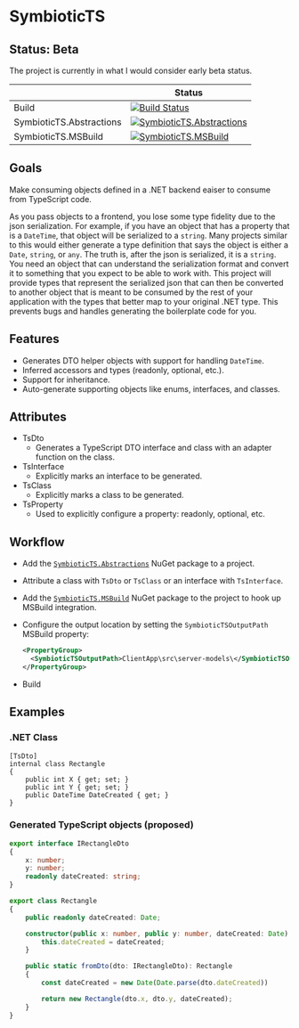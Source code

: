 # SymbioticTS

## Status: Beta

The project is currently in what I would consider early beta status.

|  | Status |
| ---- | ---- |
| Build | [![Build Status](https://treasure.visualstudio.com/SymbioticTS/_apis/build/status/SymbioticTS-CI)](https://treasure.visualstudio.com/SymbioticTS/_build/latest?definitionId=15) |
| SymbioticTS.Abstractions | [![SymbioticTS.Abstractions](https://img.shields.io/nuget/vpre/SymbioticTS.Abstractions.svg)](https://www.nuget.org/packages/SymbioticTS.Abstractions) |
| SymbioticTS.MSBuild | [![SymbioticTS.MSBuild](https://img.shields.io/nuget/vpre/SymbioticTS.MSBuild.svg)](https://www.nuget.org/packages/SymbioticTS.MSBuild) |

## Goals

Make consuming objects defined in a .NET backend eaiser to consume from TypeScript code.

As you pass objects to a frontend, you lose some type fidelity due to the json serialization. For example, if you have an object that has a property that is a `DateTime`, that object will be serialized to a `string`. Many projects similar to this would either generate a type definition that says the object is either a `Date`, `string`, or `any`. The truth is, after the json is serialized, it is a `string`. You need an object that can understand the serialization format and convert it to something that you expect to be able to work with. This project will provide types that represent the serialized json that can then be converted to another object that is meant to be consumed by the rest of your application with the types that better map to your original .NET type. This prevents bugs and handles generating the boilerplate code for you.

## Features

* Generates DTO helper objects with support for handling `DateTime`.
* Inferred accessors and types (readonly, optional, etc.).
* Support for inheritance.
* Auto-generate supporting objects like enums, interfaces, and classes.

## Attributes

* TsDto
  * Generates a TypeScript DTO interface and class with an adapter function on the class.
* TsInterface
  * Explicitly marks an interface to be generated.
* TsClass
  * Explicitly marks a class to be generated.
* TsProperty
  * Used to explicitly configure a property: readonly, optional, etc.

## Workflow

* Add the [`SymbioticTS.Abstractions`](https://www.nuget.org/packages/SymbioticTS.Abstractions) NuGet package to a project.
* Attribute a class with `TsDto` or `TsClass` or an interface with `TsInterface`.
* Add the [`SymbioticTS.MSBuild`](https://www.nuget.org/packages/SymbioticTS.MSBuild) NuGet package to the project to hook up MSBuild integration.
* Configure the output location by setting the `SymbioticTSOutputPath` MSBuild property:

  ```xml
  <PropertyGroup>
    <SymbioticTSOutputPath>ClientApp\src\server-models\</SymbioticTSOutputPath>
  </PropertyGroup>
  ```

* Build

## Examples

### .NET Class

``` CSharp
[TsDto]
internal class Rectangle
{
    public int X { get; set; }
    public int Y { get; set; }
    public DateTime DateCreated { get; }
}
```

### Generated TypeScript objects (proposed)

``` TypeScript
export interface IRectangleDto
{
    x: number;
    y: number;
    readonly dateCreated: string;
}

export class Rectangle
{
    public readonly dateCreated: Date;

    constructor(public x: number, public y: number, dateCreated: Date) {
        this.dateCreated = dateCreated;
    }

    public static fromDto(dto: IRectangleDto): Rectangle
    {
        const dateCreated = new Date(Date.parse(dto.dateCreated))

        return new Rectangle(dto.x, dto.y, dateCreated);
    }
}
```